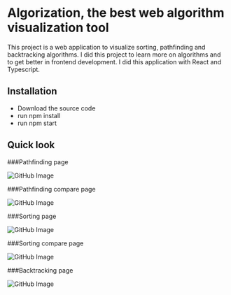 # Algorization, the best web algorithm visualization tool

This project is a web application to visualize sorting, pathfinding and backtracking algorithms. I did this project to learn more on algorithms and to get better in frontend development. I did this application with React and Typescript.  

## Installation 

* Download the source code
* run npm install
* run npm start

## Quick look

###Pathfinding page

![GitHub Image](/images/pathfinding.png)

###Pathfinding compare page

![GitHub Image](/images/pathfindingCompare.png)

###Sorting page

![GitHub Image](/images/sorting.png)

###Sorting compare page

![GitHub Image](/images/sortingCompare.png)

###Backtracking page

![GitHub Image](/images/backtracking.png)

